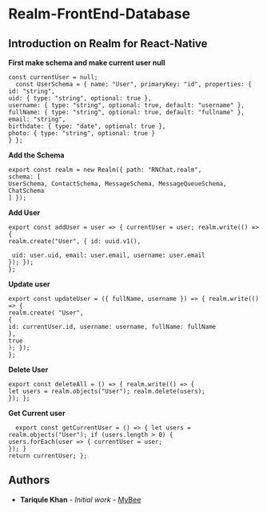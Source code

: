 # Realm-FrontEnd-Database 

## Introduction on Realm for React-Native ##

**First make schema and make current user null**

```
const currentUser = null;
  const UserSchema = { name: "User", primaryKey: "id", properties: {
id: "string",
uid: { type: "string", optional: true },
username: { type: "string", optional: true, default: "username" }, fullName: { type: "string", optional: true, default: "fullname" }, email: "string",
birthdate: { type: "date", optional: true },
photo: { type: "string", optional: true }
} };
```

**Add the Schema**
 
 ```
 export const realm = new Realm({ path: "RNChat.realm",
schema: [
UserSchema, ContactSchema, MessageSchema, MessageQueueSchema, ChatSchema
] });
```
**Add User**

```
export const addUser = user => { currentUser = user; realm.write(() => {
realm.create("User", { id: uuid.v1(),
 
 uid: user.uid, email: user.email, username: user.email
}); });
};
```

**Update user**

```
export const updateUser = ({ fullName, username }) => { realm.write(() => {
realm.create( "User",
{
id: currentUser.id, username: username, fullName: fullName
},
true
); });
};
```

**Delete User**
 
 ```
export const deleteAll = () => { realm.write(() => {
let users = realm.objects("User"); realm.delete(users);
}); };
```
 
**Get Current user**

```
  export const getCurrentUser = () => { let users = realm.objects("User"); if (users.length > 0) {
users.forEach(user => { currentUser = user;
}); }
return currentUser; };
```

## Authors

* **Tariqule Khan** - *Initial work* - [MyBee](https://github.com/mybeeapp)
